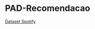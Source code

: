 # PAD-Recomendacao


[Dataset Spotify](https://www.kaggle.com/datasets/rodolfofigueroa/spotify-12m-songs)
